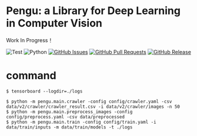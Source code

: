 
# Pengu: a Library for Deep Learning in Computer Vision
Work In Progress！

![Test](https://github.com/peachanG/pengu/workflows/Test/badge.svg?branch=master)
![Python](https://img.shields.io/badge/python-3.7%20%7C%203.8-blue?logo=python)
[![GitHub Issues](https://img.shields.io/github/issues/peachanG/pengu.svg?cacheSeconds=60&color=yellow)](https://github.com/peachanG/pengu/issues)
[![GitHub Pull Requests](https://img.shields.io/github/issues-pr/peachanG/pengu.svg?cacheSeconds=60&color=yellow)](https://github.com/peachanG/pengu/issues)
[![GitHub Release](https://img.shields.io/github/release/peachanG/pengu.svg?cacheSeconds=60&color=red)](https://github.com/peachanG/pengu/releases)

# command
```
$ tensorboard --logdir=./logs
```
```
$ python -m pengu.main.crawler -config config/crawler.yaml -csv data/v2/crawler/crawler_result.csv -i data/v2/crawler/images -n 50
$ python -m pengu.main.preprocess_images -config config/preprocess.yaml -csv data/preprocessed
$ python -m pengu.main.train -config config/train.yaml -i data/train/inputs -m data/train/models -t ./logs
```